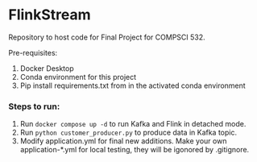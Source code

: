 # FlinkStream
Repository to host code for Final Project for COMPSCI 532.

Pre-requisites:
1. Docker Desktop
2. Conda environment for this project
3. Pip install requirements.txt from in the activated conda environment

### Steps to run:

1. Run `docker compose up -d` to run Kafka and Flink in detached mode.
2. Run `python customer_producer.py` to produce data in Kafka topic.
3. Modify application.yml for final new additions. Make your own application-*.yml for local testing, they will be igonored by .gitignore.
